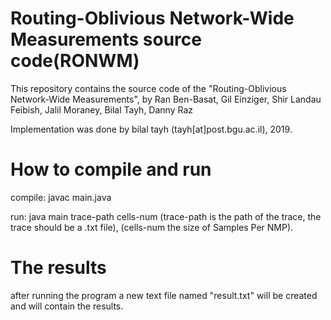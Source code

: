 # Routing-Oblivious Network-Wide Measurements source code(RONWM)
This repository contains the source code of the "Routing-Oblivious Network-Wide Measurements", by Ran Ben-Basat, Gil Einziger, Shir Landau Feibish, Jalil Moraney, Bilal Tayh, Danny Raz

Implementation was done by bilal tayh (tayh[at]post.bgu.ac.il), 2019.



# How to compile and run

compile: javac main.java

run: java main trace-path cells-num
(trace-path is the path of the trace, the trace should be a .txt file),
(cells-num the size of Samples Per NMP).

#  The results

after running the program a new text file named "result.txt" will be created and will contain the results. 
